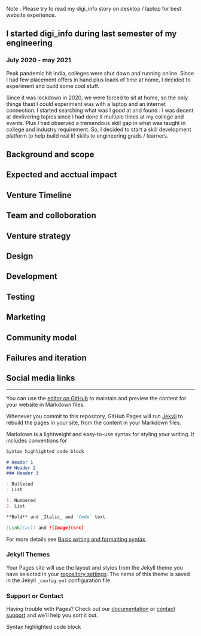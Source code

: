 Note : Please try to read my digi_info story on desktop / laptop for best website experience.

## I started digi_info during last semester of my engineering  
### July 2020 - may 2021

Peak pandemic hit india, colleges were shut down and running online. Since I had few placement offers in hand plus loads of time at home, I decided to experiment and build some cool stuff.
  
  Since it was lockdown in 2020, we were forced to sit at home, so the only things thast I could experiment was with a laptop and an internet connection. I started searching what was I good at and found : I was decent at devlivering topics since I had done it multiple times at my college and events. Plus I had observed a tremendous skill gap in what was taught in college and industry requirement. So, I decided to start a skill development platform to help build real lif skills to engineering grads / learners. 
## Background and scope

## Expected and acctual impact

## Venture Timeline

## Team and colloboration 

## Venture strategy

## Design

## Development 

## Testing

## Marketing

## Community model

## Failures and iteration

## Social media links 







**************************************************************************************************************************************************************************




You can use the [editor on GitHub](https://github.com/Rutuja-Kelkar/digi_info/edit/gh-pages/index.md) to maintain and preview the content for your website in Markdown files.

Whenever you commit to this repository, GitHub Pages will run [Jekyll](https://jekyllrb.com/) to rebuild the pages in your site, from the content in your Markdown files.



Markdown is a lightweight and easy-to-use syntax for styling your writing. It includes conventions for

```markdown
Syntax highlighted code block

# Header 1
## Header 2 
### Header 3

- Bulleted
- List

1. Numbered
2. List

**Bold** and _Italic_ and `Code` text

[Link](url) and ![Image](src)
```

For more details see [Basic writing and formatting syntax](https://docs.github.com/en/github/writing-on-github/getting-started-with-writing-and-formatting-on-github/basic-writing-and-formatting-syntax).

### Jekyll Themes

Your Pages site will use the layout and styles from the Jekyll theme you have selected in your [repository settings](https://github.com/Rutuja-Kelkar/digi_info/settings/pages). The name of this theme is saved in the Jekyll `_config.yml` configuration file.

### Support or Contact

Having trouble with Pages? Check out our [documentation](https://docs.github.com/categories/github-pages-basics/) or [contact support](https://support.github.com/contact) and we’ll help you sort it out.

Syntax highlighted code block
